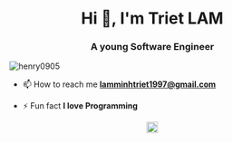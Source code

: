 <h1 align="center">Hi 👋, I'm Triet LAM</h1>
<h3 align="center">A young Software Engineer</h3>

<p align="left"> <img src="https://media-exp1.licdn.com/dms/image/C5103AQG8YCsliYs-nA/profile-displayphoto-shrink_800_800/0/1561690565587?e=1619049600&v=beta&t=X74Ctu6DvO7IEzY-O5SO7-CZ7SVANz066d1AhGOrpc0" alt="henry0905" /> </p>

- 📫 How to reach me **lamminhtriet1997@gmail.com**

- ⚡ Fun fact **I love Programming**

<p align="center">
<a href="https://www.linkedin.com/in/minhtrietlam/" target="blank"><img align="center" src="https://cdn.jsdelivr.net/npm/simple-icons@3.0.1/icons/linkedin.svg" alt="quytn" height="20" width="20" /></a>
</p>
